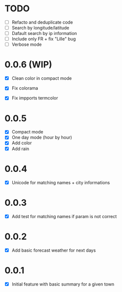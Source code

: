 # TODO 

- [ ] Refacto and deduplicate code
- [ ] Search by longitude/latitude
- [ ] Dafault search by ip information
- [ ] Include only FR + fix "Lille" bug
- [ ] Verbose mode

# 0.0.6 (WIP)

- [x] Clean color in compact mode
- [x] Fix colorama
- [x] Fix impports termcolor


# 0.0.5

- [x] Compact mode
- [x] One day mode (hour by hour)
- [x] Add color
- [x] Add rain

# 0.0.4

- [x] Unicode for matching names + city informations

# 0.0.3

- [x] Add test for matching names if param is not correct

# 0.0.2

- [x] Add basic forecast weather for next days

# 0.0.1

- [x] Initial feature with basic summary for a given town
